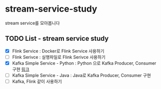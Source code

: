 # stream-service-study
stream service를 모아봅니다


## TODO List - stream service study
- [x] Flink Service : Docker로 Flink Service 사용하기
- [ ] Flink Serivce : 실행파일로 Flink Serivce 사용하기
- [x] Kafka Simple Service - Python : Python 으로 Kafka Producer, Consumer 구현 [링크](https://github.com/paullee714/stream-service-study/tree/master/kafka-simple-python)
- [ ] Kafka Simple Service - Java : Java로 Kafka Producer, Consumer 구현 
- [ ] Kafka, Flink 같이 사용하기